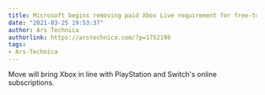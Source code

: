 ```yaml
---
title: Microsoft begins removing paid Xbox Live requirement for free-to-play games
date: "2021-03-25 19:53:37"
author: Ars Technica
authorlink: https://arstechnica.com/?p=1752198
tags:
- Ars-Technica
---
```

Move will bring Xbox in line with PlayStation and Switch's online subscriptions.